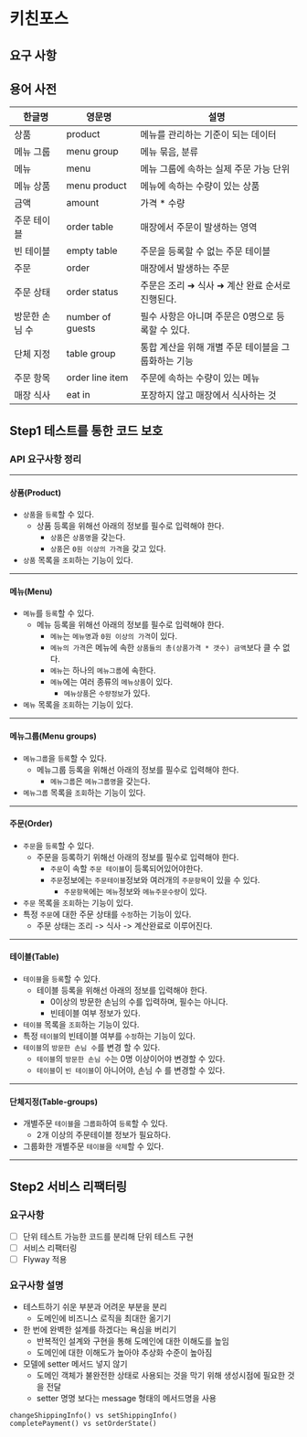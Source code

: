 # 키친포스

## 요구 사항

## 용어 사전

| 한글명 | 영문명 | 설명 |
| --- | --- | --- |
| 상품 | product | 메뉴를 관리하는 기준이 되는 데이터 |
| 메뉴 그룹 | menu group | 메뉴 묶음, 분류 |
| 메뉴 | menu | 메뉴 그룹에 속하는 실제 주문 가능 단위 |
| 메뉴 상품 | menu product | 메뉴에 속하는 수량이 있는 상품 |
| 금액 | amount | 가격 * 수량 |
| 주문 테이블 | order table | 매장에서 주문이 발생하는 영역 |
| 빈 테이블 | empty table | 주문을 등록할 수 없는 주문 테이블 |
| 주문 | order | 매장에서 발생하는 주문 |
| 주문 상태 | order status | 주문은 조리 ➜ 식사 ➜ 계산 완료 순서로 진행된다. |
| 방문한 손님 수 | number of guests | 필수 사항은 아니며 주문은 0명으로 등록할 수 있다. |
| 단체 지정 | table group | 통합 계산을 위해 개별 주문 테이블을 그룹화하는 기능 |
| 주문 항목 | order line item | 주문에 속하는 수량이 있는 메뉴 |
| 매장 식사 | eat in | 포장하지 않고 매장에서 식사하는 것 |


## Step1 테스트를 통한 코드 보호
### API 요구사항 정리

---
#### 상품(Product)
- `상품`을 `등록`할 수 있다.
    - 상품 등록을 위해선 아래의 정보를 필수로 입력해야 한다.
        - `상품`은 `상품명`을 갖는다.
        - `상품`은 `0원 이상의 가격`을 갖고 있다.
- `상품` 목록을 `조회`하는 기능이 있다.
---
#### 메뉴(Menu)
- `메뉴`를 `등록`할 수 있다.
    - 메뉴 등록을 위해선 아래의 정보를 필수로 입력해야 한다.
        - `메뉴`는 `메뉴명`과 `0원 이상의 가격`이 있다.
        - `메뉴의 가격`은 메뉴에 속한 `상품들의 총(상품가격 * 갯수) 금액`보다 클 수 없다.
        - `메뉴`는 하나의 `메뉴그룹`에 속한다.
        - `메뉴`에는 여러 종류의 `메뉴상품`이 있다.
          - `메뉴상품`은 `수량정보`가 있다.
- `메뉴` 목록을 `조회`하는 기능이 있다.
---
#### 메뉴그룹(Menu groups)
- `메뉴그룹`을 `등록`할 수 있다.
    - 메뉴그룹 등록을 위해선 아래의 정보를 필수로 입력해야 한다.
        - `메뉴그룹`은 `메뉴그룹명`을 갖는다.
- `메뉴그룹` 목록을 `조회`하는 기능이 있다.
---
#### 주문(Order)
- `주문`을 `등록`할 수 있다.
    - 주문을 등록하기 위해선 아래의 정보를 필수로 입력해야 한다.
        - `주문`이 속할 `주문 테이블`이 등록되어있어야한다.
        - `주문`정보에는 `주문테이블`정보와 여러개의 `주문항목`이 있을 수 있다.
            - `주문항목`에는 `메뉴`정보와 `메뉴주문수량`이 있다.
- `주문` 목록을 `조회`하는 기능이 있다.
- 특정 `주문`에 대한 주문 상태를 `수정`하는 기능이 있다.
    - 주문 상태는 조리 -> 식사 -> 계산완료로 이루어진다.
---
#### 테이블(Table)
- `테이블`을 `등록`할 수 있다.
    - 테이블 등록을 위해선 아래의 정보를 입력해야 한다.
        - 0이상의 방문한 손님의 수를 입력하며, 필수는 아니다.
        - 빈테이블 여부 정보가 있다.
- `테이블` 목록을 `조회`하는 기능이 있다.
- 특정 `테이블`의 빈테이블 여부를 `수정`하는 기능이 있다.
- `테이블`의 `방문한 손님 수`를 변경 할 수 있다.
    - `테이블`의 `방문한 손님 수`는 0명 이상이어야 변경할 수 있다.
    - `테이블`이 `빈 테이블`이 아니어야, 손님 수 를 변경할 수 있다.
---
#### 단체지정(Table-groups)
- 개별주문 `테이블`을 `그룹화`하여 `등록`할 수 있다.
    -  2개 이상의 주문테이블 정보가 필요하다.
- 그룹화한 개별주문 `테이블`을 `삭제`할 수 있다.
---
## Step2 서비스 리팩터링
### 요구사항
- [ ] 단위 테스트 가능한 코드를 분리해 단위 테스트 구현
- [ ] 서비스 리팩터링
- [ ] Flyway 적용
### 요구사항  설명
- 테스트하기 쉬운 부분과 어려운 부분을 분리 
    - 도메인에 비즈니스 로직을 최대한 옮기기
- 한 번에 완벽한 설계를 하겠다는 욕심을 버리기
    - 반복적인 설계와 구현을 통해 도메인에 대한 이해도를 높임
    - 도메인에 대한 이해도가 높아야 추상화 수준이 높아짐
- 모델에 setter 메서드 넣지 않기
    - 도메인 객체가 불완전한 상태로 사용되는 것을 막기 위해 생성시점에 필요한 것을 전달
    - setter 명명 보다는 message 형태의 메서드명을 사용
~~~
changeShippingInfo() vs setShippingInfo()
completePayment() vs setOrderState()
~~~
